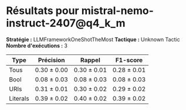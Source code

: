 # Résultats pour **mistral-nemo-instruct-2407@q4_k_m**
**Stratégie :** LLMFrameworkOneShotTheMost
**Tactique :** Unknown Tactic
**Nombre d'exécutions :** 3

| Type | Précision | Rappel | F1-score |
|------|------------|--------|-----------|
| Tous | 0.30 $\pm$ 0.00 | 0.30 $\pm$ 0.01 | 0.28 $\pm$ 0.01 |
| Bool | 0.08 $\pm$ 0.03 | 0.08 $\pm$ 0.03 | 0.08 $\pm$ 0.03 |
| URIs | 0.31 $\pm$ 0.01 | 0.30 $\pm$ 0.02 | 0.29 $\pm$ 0.02 |
| Literals | 0.39 $\pm$ 0.02 | 0.40 $\pm$ 0.02 | 0.39 $\pm$ 0.02 |
